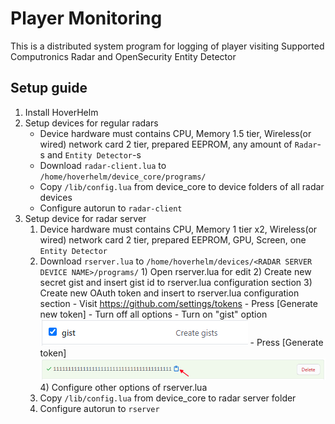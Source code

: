 # Player Monitoring
This is a distributed system program for logging of player visiting
Supported Computronics Radar and OpenSecurity Entity Detector
## Setup guide
1. Install HoverHelm
2. Setup devices for regular radars
    + Device hardware must contains CPU, Memory 1.5 tier, Wireless(or wired) network card 2 tier, prepared EEPROM, any amount of `Radar`-s and `Entity Detector`-s
    + Download `radar-client.lua` to `/home/hoverhelm/device_core/programs/`
    + Copy `/lib/config.lua` from device_core to device folders of all radar devices
    + Configure autorun to `radar-client`
3. Setup device for radar server
    1) Device hardware must contains CPU, Memory 1 tier x2, Wireless(or wired) network card 2 tier, prepared EEPROM, GPU, Screen, one `Entity Detector`
    2) Download `rserver.lua` to `/home/hoverhelm/devices/<RADAR SERVER DEVICE NAME>/programs/`
            1) Open rserver.lua for edit
            2) Create new secret gist and insert gist id to rserver.lua configuration section
            3) Create new OAuth token and insert to rserver.lua configuration section
                    - Visit https://github.com/settings/tokens
                    - Press [Generate new token]
                    - Turn off all options
                    - Turn on "gist" option 
                       ![help](https://github.com/hohserg1/OpenComputersPrograms/blob/master/player-monitoring/help1.png?raw=true)
                    - Press [Generate token]
                       ![help](https://github.com/hohserg1/OpenComputersPrograms/blob/master/player-monitoring/help2.png?raw=true)
            4) Configure other options of rserver.lua
    3) Copy `/lib/config.lua` from device_core to radar server folder
    4) Configure autorun to `rserver`
